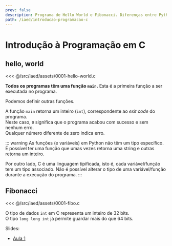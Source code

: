 ```yaml
---
prev: false
description: Programa de Hello World e Fibonacci. Diferenças entre Python e C.
path: /iaed/introducao-programacao-c
---
```


# Introdução à Programação em C

## hello, world

<<< @/src/iaed/assets/0001-hello-world.c

**Todos os programas têm uma função `main`.**
Esta é a primeira função a ser executada no programa.

Podemos definir outras funções.

A função `main` retorna um inteiro (`int`), correspondente ao _exit code_ do programa.  
Neste caso, `0` significa que o programa acabou com sucesso e sem nenhum erro.  
Qualquer número diferente de zero indica erro.

::: warning
As funções (e variáveis) em Python não têm um tipo específico.
É possível ter uma função que umas vezes retorna uma string e outras retorna um inteiro.

Por outro lado, C é uma linguagem tipificada, isto é, cada variável/função tem um tipo associado.
Não é possível alterar o tipo de uma variável/função durante a execução do programa.
:::

## Fibonacci

<<< @/src/iaed/assets/0001-fibo.c

O tipo de dados `int` em C representa um inteiro de 32 bits.  
O tipo `long long int` já permite guardar mais do que 64 bits.

Slides:

- [Aula 1](https://drive.google.com/file/d/1puIqalY73XaG7XlAsSYQEG6Zg6ZylJAV/view?usp=sharing)
